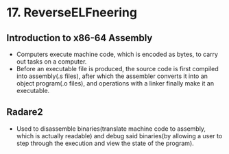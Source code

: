 # 17. ReverseELFneering

## Introduction to x86-64 Assembly
- Computers execute machine code, which is encoded as bytes, to carry out tasks on a computer.
-  Before an executable file is produced, the source code is first compiled into assembly(.s files), after which the assembler converts it into an object program(.o files), and operations with a linker finally make it an executable.

## Radare2
- Used to disassemble binaries(translate machine code to assembly, which is actually readable) and debug said binaries(by allowing a user to step through the execution and view the state of the program).